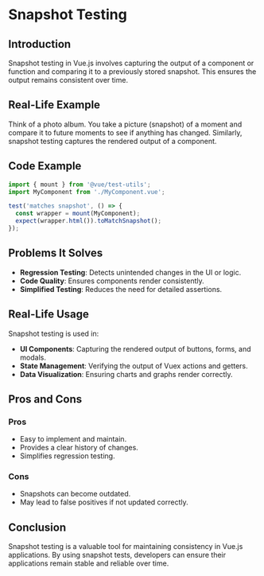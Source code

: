 # Snapshot Testing

## Introduction
Snapshot testing in Vue.js involves capturing the output of a component or function and comparing it to a previously stored snapshot. This ensures the output remains consistent over time.

## Real-Life Example
Think of a photo album. You take a picture (snapshot) of a moment and compare it to future moments to see if anything has changed. Similarly, snapshot testing captures the rendered output of a component.

## Code Example
```javascript
import { mount } from '@vue/test-utils';
import MyComponent from './MyComponent.vue';

test('matches snapshot', () => {
  const wrapper = mount(MyComponent);
  expect(wrapper.html()).toMatchSnapshot();
});
```

## Problems It Solves
- **Regression Testing**: Detects unintended changes in the UI or logic.
- **Code Quality**: Ensures components render consistently.
- **Simplified Testing**: Reduces the need for detailed assertions.

## Real-Life Usage
Snapshot testing is used in:
- **UI Components**: Capturing the rendered output of buttons, forms, and modals.
- **State Management**: Verifying the output of Vuex actions and getters.
- **Data Visualization**: Ensuring charts and graphs render correctly.

## Pros and Cons
### Pros
- Easy to implement and maintain.
- Provides a clear history of changes.
- Simplifies regression testing.

### Cons
- Snapshots can become outdated.
- May lead to false positives if not updated correctly.

## Conclusion
Snapshot testing is a valuable tool for maintaining consistency in Vue.js applications. By using snapshot tests, developers can ensure their applications remain stable and reliable over time.
